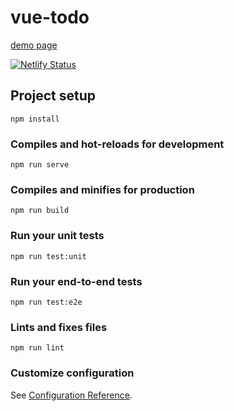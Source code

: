 # vue-todo

[demo page](https://gracious-mclean-a7eb54.netlify.com)

[![Netlify Status](https://api.netlify.com/api/v1/badges/2462e76e-3b03-4f09-a829-e4bb798a7905/deploy-status)](https://app.netlify.com/sites/gracious-mclean-a7eb54/deploys)

## Project setup
```
npm install
```

### Compiles and hot-reloads for development
```
npm run serve
```

### Compiles and minifies for production
```
npm run build
```

### Run your unit tests
```
npm run test:unit
```

### Run your end-to-end tests
```
npm run test:e2e
```

### Lints and fixes files
```
npm run lint
```

### Customize configuration
See [Configuration Reference](https://cli.vuejs.org/config/).
